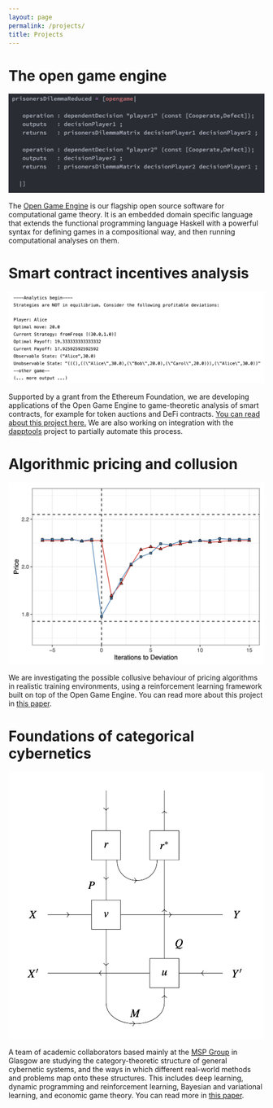 ```yaml
---
layout: page
permalink: /projects/
title: Projects
---
```



# The open game engine

![The open game engine](/assets/images/open-games.png)

The [Open Game Engine](https://github.com/CyberCat-Institute/open-game-engine) is our flagship open source software for computational game theory. It is an embedded domain specific language that extends the functional programming language Haskell with a powerful syntax for defining games in a compositional way, and then running computational analyses on them.


# Smart contract incentives analysis

![Smart contract incentives](/assets/images/smart-contract-incentives.png)

Supported by a grant from the Ethereum Foundation, we are developing applications of the Open Game Engine to game-theoretic analysis of smart contracts, for example for token auctions and DeFi contracts. [You can read about this project here.](https://statebox.org/blog/compositional-game-engine/) We are also working on integration with the [dapptools](https://dapp.org.uk/) project to partially automate this process.


# Algorithmic pricing and collusion

![Algorithmic pricing](/assets/images/algorithmic-pricing.png)

We are investigating the possible collusive behaviour of pricing algorithms in realistic training environments, using a reinforcement learning framework built on top of the Open Game Engine. You can read more about this project in [this paper](https://arxiv.org/abs/2201.00345).


# Foundations of categorical cybernetics

![Foundations of categorical cybernetics](/assets/images/categorical-cybernetics.png)

A team of academic collaborators based mainly at the [MSP Group](https://msp.cis.strath.ac.uk/index.html) in Glasgow are studying the category-theoretic structure of general cybernetic systems, and the ways in which different real-world methods and problems map onto these structures. This includes deep learning, dynamic programming and reinforcement learning, Bayesian and variational learning, and economic game theory. You can read more in [this paper](https://arxiv.org/abs/2105.06332).